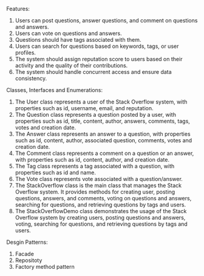 Features: 
1. Users can post questions, answer questions, and comment on questions and answers.
2. Users can vote on questions and answers.
3. Questions should have tags associated with them.
4. Users can search for questions based on keywords, tags, or user profiles.
5. The system should assign reputation score to users based on their activity and the quality of their contributions.
6. The system should handle concurrent access and ensure data consistency.


Classes, Interfaces and Enumerations:
1. The User class represents a user of the Stack Overflow system, with properties such as id, username, email, and reputation.
2. The Question class represents a question posted by a user, with properties such as id, title, content, author, answers, comments, tags, votes and creation date.
3. The Answer class represents an answer to a question, with properties such as id, content, author, associated question, comments, votes and creation date.
4. The Comment class represents a comment on a question or an answer, with properties such as id, content, author, and creation date.
5. The Tag class represents a tag associated with a question, with properties such as id and name.
6. The Vote class represents vote associated with a question/answer.
7. The StackOverflow class is the main class that manages the Stack Overflow system. It provides methods for creating user, posting questions, answers, and comments, voting on questions and answers, searching for questions, and retrieving questions by tags and users.
8. The StackOverflowDemo class demonstrates the usage of the Stack Overflow system by creating users, posting questions and answers, voting, searching for questions, and retrieving questions by tags and users.


Desgin Patterns:
1. Facade
2. Repositoty
3. Factory method pattern
